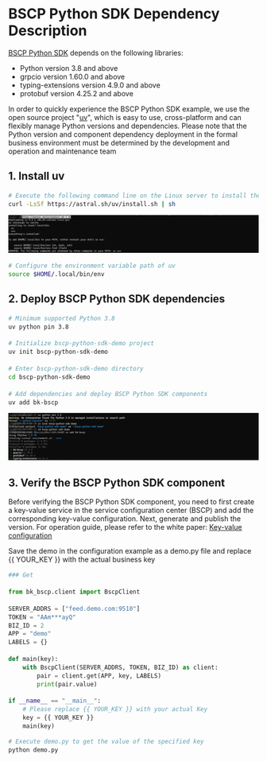 # BSCP Python SDK Dependency Description
[BSCP Python SDK](https://github.com/TencentBlueKing/bscp-python-sdk) depends on the following libraries:

* Python version 3.8 and above
* grpcio version 1.60.0 and above
* typing-extensions version 4.9.0 and above
* protobuf version 4.25.2 and above

In order to quickly experience the BSCP Python SDK example, we use the open source project "[uv](https://github.com/astral-sh/uv)", which is easy to use, cross-platform and can flexibly manage Python versions and dependencies. Please note that the Python version and component dependency deployment in the formal business environment must be determined by the development and operation and maintenance team

## 1. Install uv

```bash
# Execute the following command line on the Linux server to install the uv component
curl -LsSf https://astral.sh/uv/install.sh | sh
```

![get_biz](../Image/uv_install.png)

```bash
# Configure the environment variable path of uv
source $HOME/.local/bin/env
```

## 2. Deploy BSCP Python SDK dependencies

```bash
# Minimum supported Python 3.8
uv python pin 3.8

# Initialize bscp-python-sdk-demo project
uv init bscp-python-sdk-demo

# Enter bscp-python-sdk-demo directory
cd bscp-python-sdk-demo

# Add dependencies and deploy BSCP Python SDK components
uv add bk-bscp
```

![get_biz](../Image/bscp_python_sdk_tools_install.png)

## 3. Verify the BSCP Python SDK component

Before verifying the BSCP Python SDK component, you need to first create a key-value service in the service configuration center (BSCP) and add the corresponding key-value configuration. Next, generate and publish the version. For operation guide, please refer to the white paper: [Key-value configuration](https://bk.tencent.com/docs/markdown/ZH/BSCP/1.29/UserGuide/QuickStart/kv.md)

Save the demo in the configuration example as a demo.py file and replace {{ YOUR_KEY }} with the actual business key
```python
### Get

from bk_bscp.client import BscpClient

SERVER_ADDRS = ["feed.demo.com:9510"]
TOKEN = "AAm***ayQ"
BIZ_ID = 2
APP = "demo"
LABELS = {}

def main(key):
    with BscpClient(SERVER_ADDRS, TOKEN, BIZ_ID) as client:
        pair = client.get(APP, key, LABELS)
        print(pair.value)

if __name__ == "__main__":
    # Please replace {{ YOUR_KEY }} with your actual Key
    key = {{ YOUR_KEY }}
    main(key)
```

```bash
# Execute demo.py to get the value of the specified key
python demo.py
```




